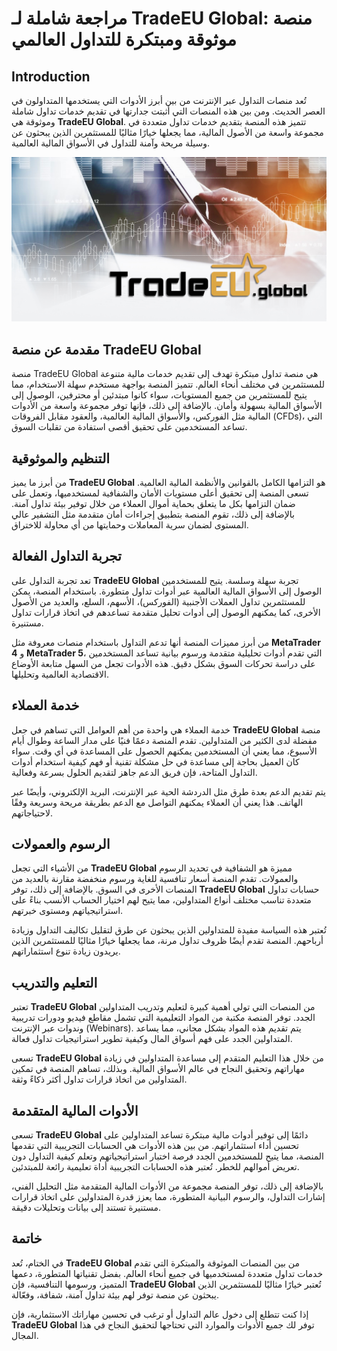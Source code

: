 مراجعة شاملة لـ TradeEU Global: منصة موثوقة ومبتكرة للتداول العالمي
======================================================

Introduction
------------

تُعد منصات التداول عبر الإنترنت من بين أبرز الأدوات التي يستخدمها المتداولون في العصر الحديث. ومن بين هذه المنصات التي أثبتت جدارتها في تقديم خدمات تداول شاملة وموثوقة هي **TradeEU Global**. تتميز هذه المنصة بتقديم خدمات تداول متعددة في مجموعة واسعة من الأصول المالية، مما يجعلها خيارًا مثاليًا للمستثمرين الذين يبحثون عن وسيلة مريحة وآمنة للتداول في الأسواق المالية العالمية.



![image](https://github.com/Forex-review/TradeEU-Global-legit-or-scam/blob/8dbb3fe4d58ac9ad895b8d28bf5f55f6ad57b608/tradeeu%20global%20home.jpeg)

مقدمة عن منصة TradeEU Global
--------------------

منصة TradeEU Global هي منصة تداول مبتكرة تهدف إلى تقديم خدمات مالية متنوعة للمستثمرين في مختلف أنحاء العالم. تتميز المنصة بواجهة مستخدم سهلة الاستخدام، مما يتيح للمستثمرين من جميع المستويات، سواء كانوا مبتدئين أو محترفين، الوصول إلى الأسواق المالية بسهولة وأمان. بالإضافة إلى ذلك، فإنها توفر مجموعة واسعة من الأدوات المالية مثل الفوركس، والأسواق المالية العالمية، والعقود مقابل الفروقات (CFDs)، التي تساعد المستخدمين على تحقيق أقصى استفادة من تقلبات السوق.


التنظيم والموثوقية
-----------------------

من أبرز ما يميز **TradeEU Global** هو التزامها الكامل بالقوانين والأنظمة المالية العالمية. تسعى المنصة إلى تحقيق أعلى مستويات الأمان والشفافية لمستخدميها، وتعمل على ضمان التزامها بكل ما يتعلق بحماية أموال العملاء من خلال توفير بيئة تداول آمنة. بالإضافة إلى ذلك، تقوم المنصة بتطبيق إجراءات أمان متقدمة مثل التشفير عالي المستوى لضمان سرية المعاملات وحمايتها من أي محاولة للاختراق.




تجربة التداول الفعالة
-----------------

تعد تجربة التداول على **TradeEU Global** تجربة سهلة وسلسة. يتيح للمستخدمين الوصول إلى الأسواق المالية العالمية عبر أدوات تداول متطورة. باستخدام المنصة، يمكن للمستثمرين تداول العملات الأجنبية (الفوركس)، الأسهم، السلع، والعديد من الأصول الأخرى، كما يمكنهم الوصول إلى أدوات تحليل متقدمة تساعدهم في اتخاذ قرارات تداول مستنيرة.

من أبرز مميزات المنصة أنها تدعم التداول باستخدام منصات معروفة مثل **MetaTrader 4** و **MetaTrader 5**، التي تقدم أدوات تحليلية متقدمة ورسوم بيانية تساعد المستخدمين على دراسة تحركات السوق بشكل دقيق. هذه الأدوات تجعل من السهل متابعة الأوضاع الاقتصادية العالمية وتحليلها.


خدمة العملاء
-----------------

خدمة العملاء هي واحدة من أهم العوامل التي تساهم في جعل **TradeEU Global** منصة مفضلة لدى الكثير من المتداولين. تقدم المنصة دعمًا فنيًا على مدار الساعة وطوال أيام الأسبوع، مما يعني أن المستخدمين يمكنهم الحصول على المساعدة في أي وقت. سواء كان العميل بحاجة إلى مساعدة في حل مشكلة تقنية أو فهم كيفية استخدام أدوات التداول المتاحة، فإن فريق الدعم جاهز لتقديم الحلول بسرعة وفعالية.

يتم تقديم الدعم بعدة طرق مثل الدردشة الحية عبر الإنترنت، البريد الإلكتروني، وأيضًا عبر الهاتف. هذا يعني أن العملاء يمكنهم التواصل مع الدعم بطريقة مريحة وسريعة وفقًا لاحتياجاتهم.

الرسوم والعمولات
-----------------

من الأشياء التي تجعل **TradeEU Global** مميزة هو الشفافية في تحديد الرسوم والعمولات. تقدم المنصة أسعار تنافسية للغاية ورسوم منخفضة مقارنة بالعديد من المنصات الأخرى في السوق. بالإضافة إلى ذلك، توفر **TradeEU Global** حسابات تداول متعددة تناسب مختلف أنواع المتداولين، مما يتيح لهم اختيار الحساب الأنسب بناءً على استراتيجياتهم ومستوى خبرتهم.

تُعتبر هذه السياسة مفيدة للمتداولين الذين يبحثون عن طرق لتقليل تكاليف التداول وزيادة أرباحهم. المنصة تقدم أيضًا ظروف تداول مرنة، مما يجعلها خيارًا مثاليًا للمستثمرين الذين يريدون زيادة تنوع استثماراتهم.


التعليم والتدريب
-----------------

تعتبر **TradeEU Global** من المنصات التي تولي أهمية كبيرة لتعليم وتدريب المتداولين الجدد. توفر المنصة مكتبة من المواد التعليمية التي تشمل مقاطع فيديو ودورات تدريبية وندوات عبر الإنترنت (Webinars). يتم تقديم هذه المواد بشكل مجاني، مما يساعد المتداولين الجدد على فهم أسواق المال وكيفية تطوير استراتيجيات تداول فعالة.

تسعى **TradeEU Global** من خلال هذا التعليم المتقدم إلى مساعدة المتداولين في زيادة مهاراتهم وتحقيق النجاح في عالم الأسواق المالية. وبذلك، تساهم المنصة في تمكين المتداولين من اتخاذ قرارات تداول أكثر ذكاءً وثقة.

الأدوات المالية المتقدمة
-----------------


تسعى **TradeEU Global** دائمًا إلى توفير أدوات مالية مبتكرة تساعد المتداولين على تحسين أداء استثماراتهم. من بين هذه الأدوات هي الحسابات التجريبية التي تقدمها المنصة، مما يتيح للمستخدمين الجدد فرصة اختبار استراتيجياتهم وتعلم كيفية التداول دون تعريض أموالهم للخطر. تُعتبر هذه الحسابات التجريبية أداة تعليمية رائعة للمبتدئين.

بالإضافة إلى ذلك، توفر المنصة مجموعة من الأدوات المالية المتقدمة مثل التحليل الفني، إشارات التداول، والرسوم البيانية المتطورة، مما يعزز قدرة المتداولين على اتخاذ قرارات مستنيرة تستند إلى بيانات وتحليلات دقيقة.



خاتمة
-----------------

في الختام، تُعد **TradeEU Global** من بين المنصات الموثوقة والمبتكرة التي تقدم خدمات تداول متعددة لمستخدميها في جميع أنحاء العالم. بفضل تقنياتها المتطورة، دعمها المتميز، ورسومها التنافسية، فإن **TradeEU Global** تُعتبر خيارًا مثاليًا للمستثمرين الذين يبحثون عن منصة توفر لهم بيئة تداول آمنة، شفافة، وفعّالة.

إذا كنت تتطلع إلى دخول عالم التداول أو ترغب في تحسين مهاراتك الاستثمارية، فإن **TradeEU Global** توفر لك جميع الأدوات والموارد التي تحتاجها لتحقيق النجاح في هذا المجال.
